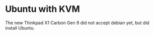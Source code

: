 # Ubuntu with KVM

The new Thinkpad X1 Carbon Gen 9 did not accept debian yet, but did install Ubuntu.
